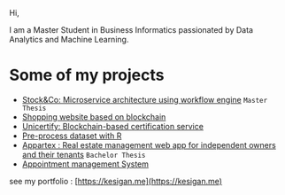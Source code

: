 Hi,

I am a Master Student in Business Informatics passionated by Data Analytics and Machine Learning. 

# Some of my projects #
- [Stock&Co: Microservice architecture using workflow engine](https://github.com/KesThav/stock-and-co) `Master Thesis`
- [Shopping website based on blockchain](https://github.com/KesThav/Shopping-blockchain)
- [Unicertify: Blockchain-based certification service](https://github.com/KesThav/UniCertify)
- [Pre-process dataset with R](https://github.com/KesThav/pre_process_R)
- [Appartex : Real estate management web app for independent owners and their tenants](https://github.com/KesThav/Appartex) `Bachelor Thesis`
- [Appointment management System](https://github.com/KesThav/appointment-management)

see my portfolio : [https://kesigan.me](https://kesigan.me)
